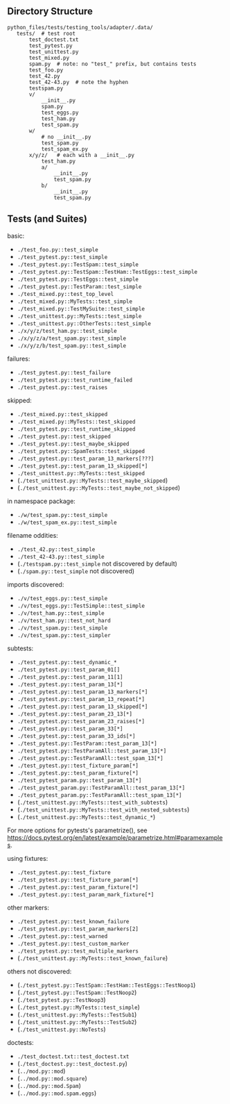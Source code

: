 ## Directory Structure

```
python_files/tests/testing_tools/adapter/.data/
   tests/  # test root
       test_doctest.txt
       test_pytest.py
       test_unittest.py
       test_mixed.py
       spam.py  # note: no "test_" prefix, but contains tests
       test_foo.py
       test_42.py
       test_42-43.py  # note the hyphen
       testspam.py
       v/
           __init__.py
           spam.py
           test_eggs.py
           test_ham.py
           test_spam.py
       w/
           # no __init__.py
           test_spam.py
           test_spam_ex.py
       x/y/z/   # each with a __init__.py
           test_ham.py
           a/
               __init__.py
               test_spam.py
           b/
               __init__.py
               test_spam.py
```

## Tests (and Suites)

basic:

-   `./test_foo.py::test_simple`
-   `./test_pytest.py::test_simple`
-   `./test_pytest.py::TestSpam::test_simple`
-   `./test_pytest.py::TestSpam::TestHam::TestEggs::test_simple`
-   `./test_pytest.py::TestEggs::test_simple`
-   `./test_pytest.py::TestParam::test_simple`
-   `./test_mixed.py::test_top_level`
-   `./test_mixed.py::MyTests::test_simple`
-   `./test_mixed.py::TestMySuite::test_simple`
-   `./test_unittest.py::MyTests::test_simple`
-   `./test_unittest.py::OtherTests::test_simple`
-   `./x/y/z/test_ham.py::test_simple`
-   `./x/y/z/a/test_spam.py::test_simple`
-   `./x/y/z/b/test_spam.py::test_simple`

failures:

-   `./test_pytest.py::test_failure`
-   `./test_pytest.py::test_runtime_failed`
-   `./test_pytest.py::test_raises`

skipped:

-   `./test_mixed.py::test_skipped`
-   `./test_mixed.py::MyTests::test_skipped`
-   `./test_pytest.py::test_runtime_skipped`
-   `./test_pytest.py::test_skipped`
-   `./test_pytest.py::test_maybe_skipped`
-   `./test_pytest.py::SpamTests::test_skipped`
-   `./test_pytest.py::test_param_13_markers[???]`
-   `./test_pytest.py::test_param_13_skipped[*]`
-   `./test_unittest.py::MyTests::test_skipped`
-   (`./test_unittest.py::MyTests::test_maybe_skipped`)
-   (`./test_unittest.py::MyTests::test_maybe_not_skipped`)

in namespace package:

-   `./w/test_spam.py::test_simple`
-   `./w/test_spam_ex.py::test_simple`

filename oddities:

-   `./test_42.py::test_simple`
-   `./test_42-43.py::test_simple`
-   (`./testspam.py::test_simple` not discovered by default)
-   (`./spam.py::test_simple` not discovered)

imports discovered:

-   `./v/test_eggs.py::test_simple`
-   `./v/test_eggs.py::TestSimple::test_simple`
-   `./v/test_ham.py::test_simple`
-   `./v/test_ham.py::test_not_hard`
-   `./v/test_spam.py::test_simple`
-   `./v/test_spam.py::test_simpler`

subtests:

-   `./test_pytest.py::test_dynamic_*`
-   `./test_pytest.py::test_param_01[]`
-   `./test_pytest.py::test_param_11[1]`
-   `./test_pytest.py::test_param_13[*]`
-   `./test_pytest.py::test_param_13_markers[*]`
-   `./test_pytest.py::test_param_13_repeat[*]`
-   `./test_pytest.py::test_param_13_skipped[*]`
-   `./test_pytest.py::test_param_23_13[*]`
-   `./test_pytest.py::test_param_23_raises[*]`
-   `./test_pytest.py::test_param_33[*]`
-   `./test_pytest.py::test_param_33_ids[*]`
-   `./test_pytest.py::TestParam::test_param_13[*]`
-   `./test_pytest.py::TestParamAll::test_param_13[*]`
-   `./test_pytest.py::TestParamAll::test_spam_13[*]`
-   `./test_pytest.py::test_fixture_param[*]`
-   `./test_pytest.py::test_param_fixture[*]`
-   `./test_pytest_param.py::test_param_13[*]`
-   `./test_pytest_param.py::TestParamAll::test_param_13[*]`
-   `./test_pytest_param.py::TestParamAll::test_spam_13[*]`
-   (`./test_unittest.py::MyTests::test_with_subtests`)
-   (`./test_unittest.py::MyTests::test_with_nested_subtests`)
-   (`./test_unittest.py::MyTests::test_dynamic_*`)

For more options for pytests's parametrize(), see
https://docs.pytest.org/en/latest/example/parametrize.html#paramexamples.

using fixtures:

-   `./test_pytest.py::test_fixture`
-   `./test_pytest.py::test_fixture_param[*]`
-   `./test_pytest.py::test_param_fixture[*]`
-   `./test_pytest.py::test_param_mark_fixture[*]`

other markers:

-   `./test_pytest.py::test_known_failure`
-   `./test_pytest.py::test_param_markers[2]`
-   `./test_pytest.py::test_warned`
-   `./test_pytest.py::test_custom_marker`
-   `./test_pytest.py::test_multiple_markers`
-   (`./test_unittest.py::MyTests::test_known_failure`)

others not discovered:

-   (`./test_pytest.py::TestSpam::TestHam::TestEggs::TestNoop1`)
-   (`./test_pytest.py::TestSpam::TestNoop2`)
-   (`./test_pytest.py::TestNoop3`)
-   (`./test_pytest.py::MyTests::test_simple`)
-   (`./test_unittest.py::MyTests::TestSub1`)
-   (`./test_unittest.py::MyTests::TestSub2`)
-   (`./test_unittest.py::NoTests`)

doctests:

-   `./test_doctest.txt::test_doctest.txt`
-   (`./test_doctest.py::test_doctest.py`)
-   (`../mod.py::mod`)
-   (`../mod.py::mod.square`)
-   (`../mod.py::mod.Spam`)
-   (`../mod.py::mod.spam.eggs`)
